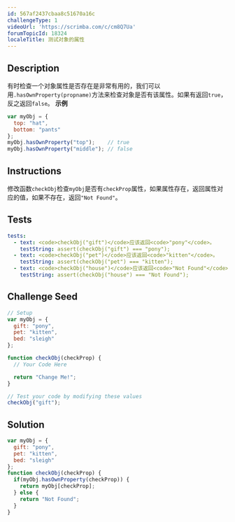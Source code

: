 ```yaml
---
id: 567af2437cbaa8c51670a16c
challengeType: 1
videoUrl: 'https://scrimba.com/c/cm8Q7Ua'
forumTopicId: 18324
localeTitle: 测试对象的属性
---
```


## Description
<section id='description'>
有时检查一个对象属性是否存在是非常有用的，我们可以用<code>.hasOwnProperty(propname)</code>方法来检查对象是否有该属性。如果有返回<code>true</code>，反之返回<code>false</code>。
<strong>示例</strong>

```js
var myObj = {
  top: "hat",
  bottom: "pants"
};
myObj.hasOwnProperty("top");    // true
myObj.hasOwnProperty("middle"); // false
```

</section>

## Instructions
<section id='instructions'>
修改函数<code>checkObj</code>检查<code>myObj</code>是否有<code>checkProp</code>属性，如果属性存在，返回属性对应的值，如果不存在，返回<code>"Not Found"</code>。
</section>

## Tests
<section id='tests'>

```yml
tests:
  - text: <code>checkObj("gift")</code>应该返回<code>"pony"</code>。
    testString: assert(checkObj("gift") === "pony");
  - text: <code>checkObj("pet")</code>应该返回<code>"kitten"</code>。
    testString: assert(checkObj("pet") === "kitten");
  - text: <code>checkObj("house")</code>应该返回<code>"Not Found"</code>。
    testString: assert(checkObj("house") === "Not Found");

```

</section>

## Challenge Seed
<section id='challengeSeed'>

<div id='js-seed'>

```js
// Setup
var myObj = {
  gift: "pony",
  pet: "kitten",
  bed: "sleigh"
};

function checkObj(checkProp) {
  // Your Code Here

  return "Change Me!";
}

// Test your code by modifying these values
checkObj("gift");
```

</div>



</section>

## Solution
<section id='solution'>


```js
var myObj = {
  gift: "pony",
  pet: "kitten",
  bed: "sleigh"
};
function checkObj(checkProp) {
  if(myObj.hasOwnProperty(checkProp)) {
    return myObj[checkProp];
  } else {
    return "Not Found";
  }
}
```

</section>
